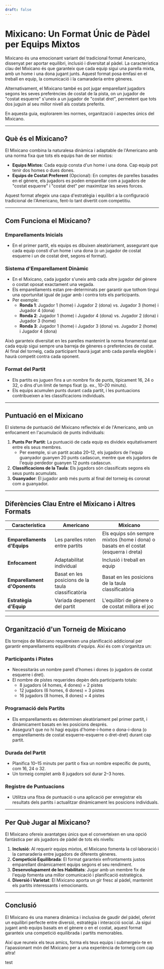 ```yaml
---
draft: false
---
```

# Mixicano: Un Format Únic de Pàdel per Equips Mixtos

Mixicano és una emocionant variant del tradicional format Americano, dissenyat per aportar equilibri, inclusió i diversitat al pàdel. La característica clau del Mixicano és que garanteix que cada equip sigui una parella mixta, amb un home i una dona jugant junts. Aquest format posa èmfasi en el treball en equip, la comunicació i la camaraderia entre gèneres.

Alternativament, el Mixicano també es pot jugar emparellant jugadors segons les seves preferències de costat de la pista, on un jugador de "costat esquerre" s'uneix a un jugador de "costat dret", permetent que tots dos juguin al seu millor nivell als costats preferits.

En aquesta guia, explorarem les normes, organització i aspectes únics del Mixicano.

---

## **Què és el Mixicano?**

El Mixicano combina la naturalesa dinàmica i adaptable de l'Americano amb una norma fixa que tots els equips han de ser mixtos:
- **Equips Mixtos**: Cada equip consta d'un home i una dona. Cap equip pot tenir dos homes o dues dones.
- **Equips de Costat Preferent** (Opcional): En comptes de parelles basades en el gènere, els jugadors es poden emparellar com a jugadors de "costat esquerre" i "costat dret" per maximitzar les seves forces.

Aquest format afegeix una capa d'estratègia i equilibri a la configuració tradicional de l'Americano, fent-lo tant divertit com competitiu.

---

## **Com Funciona el Mixicano?**

### **Emparellaments Inicials**
- En el primer partit, els equips es dibuixen aleatòriament, assegurant que cada equip consti d'un home i una dona (o un jugador de costat esquerre i un de costat dret, segons el format).

### **Sistema d'Emparellament Dinàmic**
- En el Mixicano, cada jugador s'uneix amb cada altre jugador del gènere o costat oposat exactament una vegada.
- Els emparellaments estan pre-determinats per garantir que tothom tingui una oportunitat igual de jugar amb i contra tots els participants.
- Per exemple:
  - **Ronda 1**: Jugador 1 (home) i Jugador 2 (dona) vs. Jugador 3 (home) i Jugador 4 (dona)
  - **Ronda 2**: Jugador 1 (home) i Jugador 4 (dona) vs. Jugador 2 (dona) i Jugador 3 (home)
  - **Ronda 3**: Jugador 1 (home) i Jugador 3 (dona) vs. Jugador 2 (home) i Jugador 4 (dona)

Això garanteix diversitat en les parelles mantenint la norma fonamental que cada equip sigui sempre una barreja de gèneres o preferències de costat. Al final del torneig, cada participant haurà jugat amb cada parella elegible i haurà competit contra cada oponent.

### **Format del Partit**
- Els partits es juguen fins a un nombre fix de punts, típicament 16, 24 o 32, o dins d'un límit de temps fixat (p. ex., 10–20 minuts).
- Els equips acumulen punts durant cada partit, i les puntuacions contribueixen a les classificacions individuals.

---

## **Puntuació en el Mixicano**

El sistema de puntuació del Mixicano reflecteix el de l'Americano, amb un enfocament en l'acumulació de punts individuals:

1. **Punts Per Partit**: La puntuació de cada equip es divideix equitativament entre els seus membres.
   - Per exemple, si un partit acaba 20–12, els jugadors de l'equip guanyador guanyen 20 punts cadascun, mentre que els jugadors de l'equip perdedor guanyen 12 punts cadascun.
2. **Classificacions de la Taula**: Els jugadors són classificats segons els seus punts acumulats.
3. **Guanyador**: El jugador amb més punts al final del torneig és coronat com a guanyador.

---

## **Diferències Clau Entre el Mixicano i Altres Formats**

| **Característica**        | **Americano**                                  | **Mixicano**                                    |
|---------------------------|-----------------------------------------------|------------------------------------------------|
| **Emparellaments d'Equips**| Les parelles roten entre partits              | Els equips són sempre mixtos (home i dona) o basats en el costat (esquerra i dreta) |
| **Enfocament**            | Adaptabilitat individual                      | Inclusió i treball en equip                    |
| **Emparellament d'Oponents**| Basat en les posicions de la taula classificatòria | Basat en les posicions de la taula classificatòria |
| **Estratègia d'Equip**     | Variada depenent del partit                   | L'equilibri de gènere o de costat millora el joc |

---

## **Organització d'un Torneig de Mixicano**

Els tornejos de Mixicano requereixen una planificació addicional per garantir emparellaments equilibrats d'equips. Així és com s'organitza un:

### **Participants i Pistes**
- Necessitaràs un nombre parell d'homes i dones (o jugadors de costat esquerre i dret).
- El nombre de pistes requerides depèn dels participants totals:
  - 8 jugadors (4 homes, 4 dones) = 2 pistes
  - 12 jugadors (6 homes, 6 dones) = 3 pistes
  - 16 jugadors (8 homes, 8 dones) = 4 pistes

### **Programació dels Partits**
- Els emparellaments es determinen aleatòriament pel primer partit, i dinàmicament basats en les posicions després.
- Assegura't que no hi hagi equips d'home-i-home o dona-i-dona (o emparellaments de costat esquerre-esquerre o dret-dret) durant cap partit.

### **Durada del Partit**
- Planifica 10–15 minuts per partit o fixa un nombre específic de punts, com 16, 24 o 32.
- Un torneig complet amb 8 jugadors sol durar 2–3 hores.

### **Registre de Puntuacions**
- Utilitza una fitxa de puntuació o una aplicació per enregistrar els resultats dels partits i actualitzar dinàmicament les posicions individuals.

---

## **Per Què Jugar al Mixicano?**

El Mixicano ofereix avantatges únics que el converteixen en una opció fantàstica per als jugadors de pàdel de tots els nivells:

1. **Inclusió**: Al requerir equips mixtos, el Mixicano fomenta la col·laboració i la camaraderia entre jugadors de diferents gèneres.
2. **Competició Equilibrada**: El format garanteix enfrontaments justos emparellant dinàmicament equips segons el seu rendiment.
3. **Desenvolupament de les Habilitats**: Jugar amb un membre fix de l'equip fomenta una millor comunicació i planificació estratègica.
4. **Diversió i Varietat**: El Mixicano aporta un gir fresc al pàdel, mantenint els partits interessants i emocionants.

---

## **Conclusió**

El Mixicano és una manera dinàmica i inclusiva de gaudir del pàdel, oferint un equilibri perfecte entre diversió, estratègia i interacció social. Ja sigui jugant amb equips basats en el gènere o en el costat, aquest format garanteix una competició equilibrada i partits memorables.

Així que reuneix els teus amics, forma els teus equips i submergeix-te en l'apassionant món del Mixicano per a una experiència de torneig com cap altra!

test